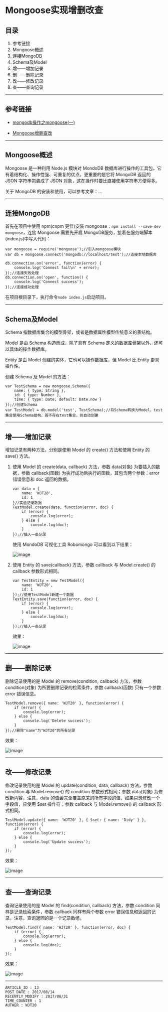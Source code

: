 
# Mongoose实现增删改查 #

## 目录 ##

1. 参考链接
2. Mongoose概述
3. 连接MongoDB
4. Schema及Model
5. 增——增加记录
6. 删——删除记录
7. 改——修改记录
8. 查——查询记录

---

## 参考链接 ##

- [mongodb操作之mongoose(一)](https://segmentfault.com/a/1190000005711812)

- [Mongoose增删查改](https://segmentfault.com/a/1190000009173871)

---

## Mongoose概述 ##

Mongoose 是一种利用 Node.js 模块对 MondoDB 数据库进行操作的工具包，它有着结构化、操作性强、可重复的优点，更重要的是它将 MongoDB 返回的 JSON 字符串包装成了 JSON 对象，这在操作时要比直接使用字符串方便得多。

关于 MongoDB 的安装和使用，可以参考文章：...

---

## 连接MongoDB ##

首先在项目中使用 npm(cnpm 更佳)安装 mongoose：`npm install --save-dev mongoose`，连接 Mongoose 需要先开启 MongoDB服务，接着在服务端脚本(index.js)中写入代码：

```
var mongoose = require('mongoose');//引入mongoose模块
var db = mongoose.connect('mongodb://localhost/test');//连接本地数据库

db.connection.on('error', function(error) {
    console.log('Connect fail\n' + error);
});//连接失败处理
db.connection.on('open', function() {
    console.log('Connect success');
});//连接成功处理
```

在项目根目录下，执行命令`node index.js`启动项目。

---

## Schema及Model ##

Schema 指数据库集合的模型骨架，或者是数据属性模型传统意义的表结构。

Model 是由 Schema 构造而成，除了具有 Schema 定义的数据库骨架以外，还可以具体的操作数据库。

Entity 是由 Model 创建的实体，它也可以操作数据库，但 Model 比 Entity 更具操作性。

创建 Schema 及 Model 的方法：

```
var TestSchema = new mongoose.Schema({
    name: { type: String },
    id: { type: Number },
    time: { type: Date, default: Date.now }
});//创建Schema
var TestModel = db.model('test', TestSchema);//将Schema转换为Model，test集合使用Schema结构，若不存在test集合，则自动创建
```

---

## 增——增加记录 ##

增加记录有两种方法，分别是使用 Model 的 create() 方法和使用 Entity 的 save() 方法。

1. 使用 Model 的 create(data, callback) 方法，参数 data(对象) 为要插入的数据，参数 callback(函数) 为执行成功后执行的函数，其包含两个参数：error 错误信息和 doc 返回的数据。

    ```
    var data = {
        name: 'WJT20',
        id: 1
    }//实验记录数据
    TestModel.create(data, function(error, doc) {
        if (error) {
            console.log(error);
        } else {
            console.log(doc);
        }
    });//插入一条记录
    ```

    使用 MondoDB 可视化工具 Robomongo 可以看到以下结果：

    ![image](./images/w36.png)

2. 使用 Entity 的 save(callback) 方法，参数 callback 与 Model.create() 的 callback 参数形式相同。

    ```
    var TestEntity = new TestModel({
        name: 'WJT20',
        id: 1
    });//使用TestModel新建一个数据
    TestEntity.save(function(error, doc) {
        if (error) {
            console.log(error);
        } else {
            console.log(doc);
        }
    });//插入一条记录
    ```

    效果：

    ![image](./images/w37.png)

---

## 删——删除记录 ##

删除记录使用的是 Model 的 remove(condition, callback) 方法，参数 condition(对象) 为所要删除记录的检索条件，参数 callback(函数) 只有一个参数 error 错误信息。

```
TestModel.remove({ name: 'WJT20' }, function(error) {
    if (error) {
        console.log(error);
    } else {
        console.log('Delete success');
    }
});//删除"name"为"WJT20"的所有记录
```

效果：

![image](./images/w38.png)

---

## 改——修改记录 ##

修改记录使用的是 Model 的 update(condition, data, callback) 方法，参数 condition 与 Model.remove() 的 condition 参数形式相同；参数 data(对象) 为修改新内容，注意，data 的值会完全覆盖原来的所有字段的值，如果只想修改一个字段值，应使用 $set 操作符；参数 callback 与 Model.remove() 的 callback 形式相同。

```
TestModel.update({ name: 'WJT20' }, { $set: { name: 'Didy' } }, function(error) {
    if (error) {
        console.log(error);
    } else {
        console.log('Update success');
    }
});
```

效果：

![image](./images/w39.png)

---

## 查——查询记录 ##

查询记录使用的是 Model 的 find(condition, callback) 方法，参数 condition 同样是记录检索条件，参数 callback 同样有两个参数 error 错误信息和返回的记录。注意，查询返回的是一个记录数组。

```
TestModel.find({ name: 'WJT20' }, function(error, doc) {
    if (error) {
        console.log(error);
    } else {
        console.log(doc);
    }
});
```

效果：

![image](./images/w40.png)

---

```
ARTICLE_ID : 13
POST_DATE : 2017/08/14
RECENTLY_MODIFY : 2017/08/31
TIME_COUNTER : 1
AUTHER : WJT20
```